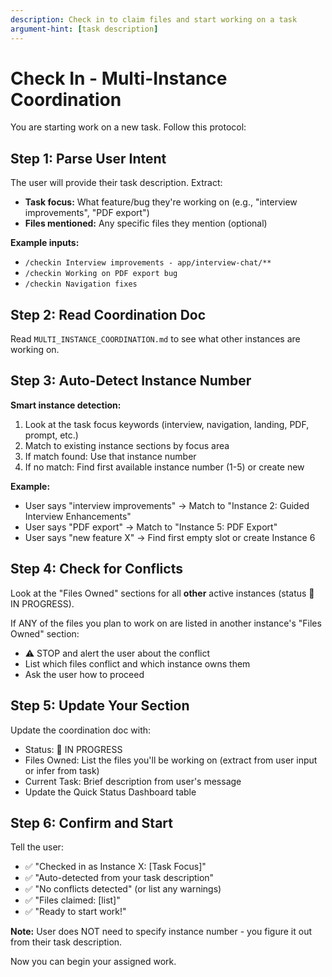 ```yaml
---
description: Check in to claim files and start working on a task
argument-hint: [task description]
---
```


# Check In - Multi-Instance Coordination

You are starting work on a new task. Follow this protocol:

## Step 1: Parse User Intent
The user will provide their task description. Extract:
- **Task focus:** What feature/bug they're working on (e.g., "interview improvements", "PDF export")
- **Files mentioned:** Any specific files they mention (optional)

**Example inputs:**
- `/checkin Interview improvements - app/interview-chat/**`
- `/checkin Working on PDF export bug`
- `/checkin Navigation fixes`

## Step 2: Read Coordination Doc
Read `MULTI_INSTANCE_COORDINATION.md` to see what other instances are working on.

## Step 3: Auto-Detect Instance Number
**Smart instance detection:**
1. Look at the task focus keywords (interview, navigation, landing, PDF, prompt, etc.)
2. Match to existing instance sections by focus area
3. If match found: Use that instance number
4. If no match: Find first available instance number (1-5) or create new

**Example:**
- User says "interview improvements" → Match to "Instance 2: Guided Interview Enhancements"
- User says "PDF export" → Match to "Instance 5: PDF Export"
- User says "new feature X" → Find first empty slot or create Instance 6

## Step 4: Check for Conflicts
Look at the "Files Owned" sections for all **other** active instances (status 🔄 IN PROGRESS).

If ANY of the files you plan to work on are listed in another instance's "Files Owned" section:
- ⚠️ STOP and alert the user about the conflict
- List which files conflict and which instance owns them
- Ask the user how to proceed

## Step 5: Update Your Section
Update the coordination doc with:
- Status: 🔄 IN PROGRESS
- Files Owned: List the files you'll be working on (extract from user input or infer from task)
- Current Task: Brief description from user's message
- Update the Quick Status Dashboard table

## Step 6: Confirm and Start
Tell the user:
- ✅ "Checked in as Instance X: [Task Focus]"
- ✅ "Auto-detected from your task description"
- ✅ "No conflicts detected" (or list any warnings)
- ✅ "Files claimed: [list]"
- ✅ "Ready to start work!"

**Note:** User does NOT need to specify instance number - you figure it out from their task description.

Now you can begin your assigned work.
